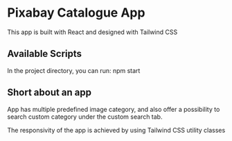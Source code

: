 # Pixabay Catalogue App

This app is built with React and designed with Tailwind CSS

## Available Scripts

In the project directory, you can run:
npm start

## Short about an app

App has multiple predefined image category, and also offer a possibility to search custom category under the custom search tab.

The responsivity of the app is achieved by using Tailwind CSS utility classes